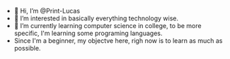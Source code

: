 - 👋 Hi, I’m @Print-Lucas
- 👀 I’m interested in basically everything technology wise.
- 🌱 I’m currently learning computer science in college, to be more specific, I'm learning some programing languages.
- Since I'm a beginner, my objectve here, righ now is to learn as much as possible.

<!---
Print-Lucas/Print-Lucas is a ✨ special ✨ repository because its `README.md` (this file) appears on your GitHub profile.
You can click the Preview link to take a look at your changes.
--->
